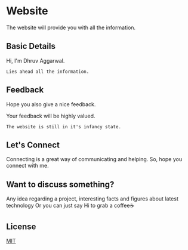# Website

The website will provide you with all the information.

## Basic Details 

Hi, I'm Dhruv Aggarwal.

```
Lies ahead all the information. 
````
## Feedback

Hope you also give a nice feedback.

Your feedback will be highly valued.

````
The website is still in it's infancy state.
````

## Let's Connect

Connecting is a great way of communicating and helping. So, hope you connect with me.

## Want to discuss something?

Any idea regarding a project, interesting facts and figures about latest technology
Or
you can just say Hi to grab a coffee☕

## License
[MIT](https://github.com/dA505819/dA505819.github.io/blob/master/LICENSE)
